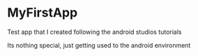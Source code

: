# MyFirstApp
Test app that I created following the android studios tutorials

Its nothing special, just getting used to the android environment

